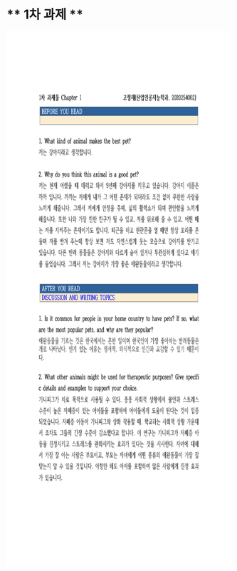# ** 1차 과제 **

<p align="left" margin=100>  <img src="https://github.com/kjj3436/industrial-AI/blob/master/images/과제1_1.png"  width="800" height="1200"> </p>
